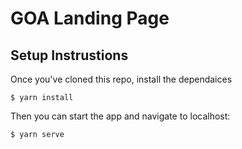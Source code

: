 # GOA Landing Page

## Setup Instrustions 

Once you've cloned this repo, install the dependaices

```
$ yarn install

```

Then you can start the app and navigate to localhost:

```
$ yarn serve

```
